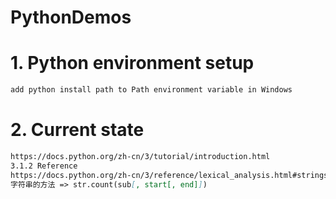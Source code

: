 # PythonDemos

# 1. Python environment setup
```markdown
add python install path to Path environment variable in Windows
```

# 2. Current state
```markdown
https://docs.python.org/zh-cn/3/tutorial/introduction.html
3.1.2 Reference
https://docs.python.org/zh-cn/3/reference/lexical_analysis.html#strings
字符串的方法 => str.count(sub[, start[, end]])
```